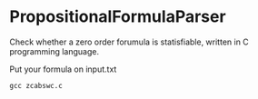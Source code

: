 # PropositionalFormulaParser

Check whether a zero order forumula is statisfiable, written in C programming language.


Put your formula on input.txt

```
gcc zcabswc.c
```


